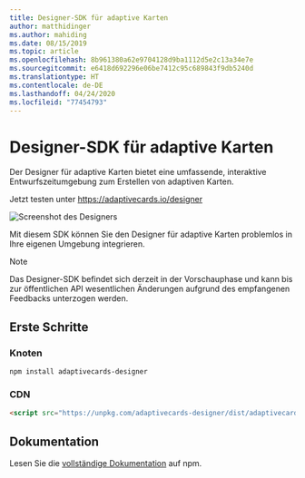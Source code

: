 ```yaml
---
title: Designer-SDK für adaptive Karten
author: matthidinger
ms.author: mahiding
ms.date: 08/15/2019
ms.topic: article
ms.openlocfilehash: 8b961380a62e9704128d9ba1112d5e2c13a34e7e
ms.sourcegitcommit: e6418d692296e06be7412c95c689843f9db5240d
ms.translationtype: HT
ms.contentlocale: de-DE
ms.lasthandoff: 04/24/2020
ms.locfileid: "77454793"
---
```

# <a name="adaptive-cards-designer-sdk"></a>Designer-SDK für adaptive Karten

Der Designer für adaptive Karten bietet eine umfassende, interaktive Entwurfszeitumgebung zum Erstellen von adaptiven Karten.

Jetzt testen unter https://adaptivecards.io/designer

![Screenshot des Designers](../content/designer.png)

Mit diesem SDK können Sie den Designer für adaptive Karten problemlos in Ihre eigenen Umgebung integrieren.

> [!NOTE]
> 
> Das Designer-SDK befindet sich derzeit in der Vorschauphase und kann bis zur öffentlichen API wesentlichen Änderungen aufgrund des empfangenen Feedbacks unterzogen werden.

## <a name="get-started"></a>Erste Schritte

### <a name="node"></a>Knoten

```console
npm install adaptivecards-designer
```

### <a name="cdn"></a>CDN

```html
<script src="https://unpkg.com/adaptivecards-designer/dist/adaptivecards-designer.js"></script>
```

## <a name="documentation"></a>Dokumentation 

Lesen Sie die [vollständige Dokumentation](https://www.npmjs.com/package/adaptivecards-designer) auf npm.
